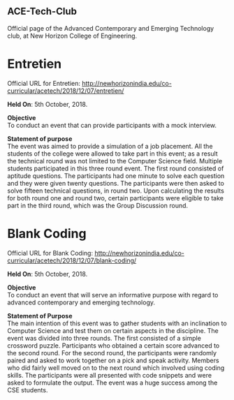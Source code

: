 ## ACE-Tech-Club
Official page of the Advanced Contemporary and Emerging Technology club, at New Horizon College of Engineering.

# **Entretien**
Official URL for Entretien:
http://newhorizonindia.edu/co-curricular/acetech/2018/12/07/entretien/

**Held On**: 5th October, 2018.

**Objective**  
To conduct an event that can provide participants with a mock interview.

**Statement of purpose**  
The event was aimed to provide a simulation of a job placement. All the students of the college were allowed to take part in this event; as a result the technical round was not limited to the Computer Science field. Multiple students participated in this three round event. The first round consisted of aptitude questions. The participants had one minute to solve each question and they were given twenty questions. The participants were then asked to solve fifteen technical questions, in round two. Upon calculating the results for both round one and round two, certain participants were eligible to take part in the third round, which was the Group Discussion round.

# **Blank Coding**
Official URL for Blank Coding:
http://newhorizonindia.edu/co-curricular/acetech/2018/12/07/blank-coding/

**Held On**: 5th October, 2018.

**Objective**  
To conduct an event that will serve an informative purpose with regard to advanced contemporary and emerging technology.

**Statement of Purpose**  
The main intention of this event was to gather students with an inclination to Computer Science and test them on certain aspects in the discipline. The event was divided into three rounds. The first consisted of a simple crossword puzzle. Participants who obtained a certain score advanced to the second round. For the second round, the participants were randomly paired and asked to work together on a pick and speak activity. Members who did fairly well moved on to the next round which involved using coding skills. The participants were all presented with code snippets and were asked to formulate the output. The event was a huge success among the CSE students.

